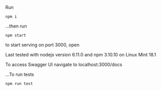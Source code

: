 Run 

```
npm i
```

...then run 
```
npm start
``` 

to start serving on port 3000, open 

Last tested with nodejs version 6.11.0 and npm 3.10.10 on Linux Mint 18.1

To access Swagger UI navigate to localhost:3000/docs


...To run tests
```
npm run test
``` 
